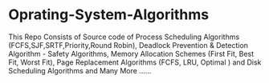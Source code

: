 # Oprating-System-Algorithms
This Repo Consists of Source code of Process Scheduling Algorithms (FCFS,SJF,SRTF,Priority,Round Robin), Deadlock Prevention &amp; Detection Algorithm - Safety Algorithms, Memory Allocation Schemes (First Fit, Best Fit, Worst Fit), Page Replacement Algorithms (FCFS, LRU, Optimal ) and Disk Scheduling Algorithms and Many More ......
